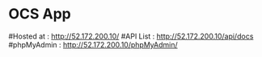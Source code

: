 # OCS App
#Hosted at : http://52.172.200.10/
#API List : http://52.172.200.10/api/docs
#phpMyAdmin : http://52.172.200.10/phpMyAdmin/
